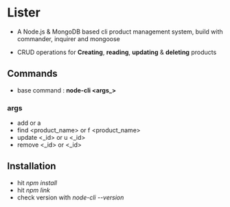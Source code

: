 # Lister
* A Node.js & MongoDB based cli product management system, build with commander, inquirer and mongoose

* CRUD operations for **Creating**, **reading**, **updating** & **deleting** products

## Commands
* base command : **node-cli <args_>**

### args
* add or a
* find <product_name> or f <product_name>
* update <_id> or u <_id>
* remove <_id> or <_id>

## Installation
* hit *npm install*
* hit *npm link*
* check version with *node-cli --version*